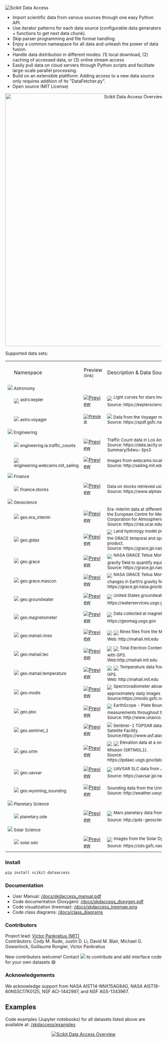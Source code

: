 <p align="left">
  <img alt="Scikit Data Access" src="https://github.com/MITHaystack/scikit-dataaccess/raw/master/skdaccess/docs/images/skdaccess_logo360x100.png"/>
</p>

- Import scientific data from various sources through one easy Python API.
- Use iterator patterns for each data source (configurable data generators + functions to get next data chunk).
- Skip parser programming and file format handling.
- Enjoy a common namespace for all data and unleash the power of data fusion.
- Handle data distribution in different modes: (1) local download, (2) caching of accessed data, or (3) online stream access
- Easily pull data on cloud servers through Python scripts and facilitate large-scale parallel processing.
- Build on an extensible plattform: Adding access to a new data source only requires addition of its "DataFetcher.py".   
- Open source (MIT License)

<p align="center">
  <img alt="Scikit Data Access Overview" src="https://github.com/MITHaystack/scikit-dataaccess/raw/master/skdaccess/docs/images/skdaccess_overviewdiag.png" width="810"/>
</p>

Supported data sets:

<table>

 <tr>
  <td>
  <p><o:p>&nbsp;</o:p></p>
  </td>
   <!-- namespace -->
  <td width=200>
  <p>Namespace</p>
  </td>
   <!-- preview -->
  <td width=63>
    <p><span>Preview<br><sup>(link)</sup></span></p>
  </td>
   <!-- description -->
  <td width=500>
  <p><span>Description & Data Source</span></p>
  </td>
 </tr>

 <!--- HEADER ENTRY ---------------------------------->
 <tr>
  <td colspan=4><sup> 
  <img src=https://github.com/MITHaystack/scikit-dataaccess/raw/master/skdaccess/docs/images/icon_astro.png>  Astronomy
  </sup>  
  </td>
 </tr>

 <!--- ENTRY ---------------------------------->
 <tr>
  <td width=2>
  <p><o:p>&nbsp;</o:p></p>
  </td>
  
   <!-- namespace -->
  <td width=200>
  <img src=https://github.com/MITHaystack/scikit-dataaccess/raw/master/skdaccess/docs/images/icon_astro.png> 
        <sup> astro.kepler </sup>
  </td>
  
   <!-- preview -->
  <td width=63>
  <a href="https://github.com/MITHaystack/scikit-dataaccess/blob/master/skdaccess/examples/Demo_Kepler.ipynb"><img alt="Preview" src="https://github.com/MITHaystack/scikit-dataaccess/raw/master/skdaccess/docs/images/icon_skdaccess.astro.kepler.png"/></a>  
  </td>
   
   <!-- description -->
  <td width=500>
   <img src="https://github.com/MITHaystack/scikit-dataaccess/raw/master/skdaccess/docs/images/icon_datasource_logo_nasa.png" /> <sup> Light curves for stars imaged by the NASA Kepler Space Telescope <br>Source: https://keplerscience.arc.nasa.gov</sup> 
  </td>
 </tr>
 
  
  <!--- ENTRY ---------------------------------->
 <tr>
  <td width=2>
  <p><o:p>&nbsp;</o:p></p>
  </td>
  
   <!-- namespace -->
  <td width=200><sup> 
  <img src=https://github.com/MITHaystack/scikit-dataaccess/raw/master/skdaccess/docs/images/icon_astro.png> astro.voyager 
  </sup> 
  </td>
  
   <!-- preview -->
  <td width=63><sup> 
  <a href="https://github.com/MITHaystack/scikit-dataaccess/blob/master/skdaccess/examples/Demo_Voyager.ipynb"><img alt="Preview" src="https://github.com/MITHaystack/scikit-dataaccess/raw/master/skdaccess/docs/images/icon_skdaccess.astro.voyager.png"/></a>
  </sup> 
  </td>
   
   <!-- description -->
  <td width=500>
  <sup> 
   <img src="https://github.com/MITHaystack/scikit-dataaccess/raw/master/skdaccess/docs/images/icon_datasource_logo_nasa.png" /> Data from the Voyager mission. <br> Source: https://spdf.gsfc.nasa.gov/
  </sup> 
  </td>
 </tr>
 
  <!--- HEADER ENTRY ---------------------------------->
 <tr>
  <td colspan=4><sup> 
  <img src=https://github.com/MITHaystack/scikit-dataaccess/raw/master/skdaccess/docs/images/icon_engineering.png> Engineering
  </sup>
  </td>
 </tr>
 
  <!--- ENTRY ---------------------------------->
 <tr>
  <td width=2>
  <p><o:p>&nbsp;</o:p></p>
  </td>
  
   <!-- namespace -->
  <td width=200><sup> 
  <img src=https://github.com/MITHaystack/scikit-dataaccess/raw/master/skdaccess/docs/images/icon_engineering.png> engineering.la.traffic_counts 
  </sup> 
  </td>
  
   <!-- preview -->
  <td width=63>
  <a href="https://github.com/MITHaystack/scikit-dataaccess/blob/master/skdaccess/examples/Demo_Traffic_Counts.ipynb"><img alt="Preview" src="https://github.com/MITHaystack/scikit-dataaccess/raw/master/skdaccess/docs/images/icon_skdaccess.engineering.la.traffic_counts.png"/></a>  
  </td>
   
   <!-- description -->
  <td width=500><sup> 
   Traffic Count data in Los Angeles. <br> Source: https://data.lacity.org/A-Livable-and-Sustainable-City/LADOT-Traffic-Counts-Summary/94wu-3ps3
  <sup> 
  </td>
 </tr>
 
   <!--- ENTRY ---------------------------------->
 <tr>
  <td width=2>
  <p><o:p>&nbsp;</o:p></p>
  </td>

   <!-- namespace -->
  <td width=200><sup>
  <img src=https://github.com/MITHaystack/scikit-dataaccess/raw/master/skdaccess/docs/images/icon_engineering.png> engineering.webcams.mit_sailing 
  </sup>
  </td>

   <!-- preview -->
  <td width=63>
  <a href="https://github.com/MITHaystack/scikit-dataaccess/blob/master/skdaccess/examples/Demo_Webcam_MIT_Sailing.ipynb"><img alt="Preview" src="https://github.com/MITHaystack/scikit-dataaccess/raw/master/skdaccess/docs/images/icon_skdaccess.engineering.webcam.mit_sailing.png"/></a>
  </td>

   <!-- description -->
  <td width=500><sup>
   Images from webcams located at the MIT Sailing Pavilion <br> Source: http://sailing.mit.edu/webcam.php
  <sup>
  </td>
 </tr>


 <!--- HEADER ENTRY ---------------------------------->
 <tr>
  <td colspan=4><sup>
  <img src=https://github.com/MITHaystack/scikit-dataaccess/raw/master/skdaccess/docs/images/icon_finance.png>  Finance
  </sup>
  </td>
 </tr>


 <!--- ENTRY ---------------------------------->
 <tr>
  <td width=2>
  <p><o:p>&nbsp;</o:p></p>
  </td>

   <!-- namespace -->
  <td width=200><sup>
  <img src=https://github.com/MITHaystack/scikit-dataaccess/raw/master/skdaccess/docs/images/icon_finance.png> finance.stocks
  </sup>
  </td>

   <!-- preview -->
  <td width=63>
  <a href="https://github.com/MITHaystack/scikit-dataaccess/blob/master/skdaccess/examples/Demo_Stocks.ipynb"><img alt="Preview" src="https://github.com/MITHaystack/scikit-dataaccess/raw/master/skdaccess/docs/images/icon_skdaccess.finance.stocks.png"/></a>
  </td>

   <!-- description -->
  <td width=500><sup>
   Data on stocks retrieved using Alpha Vantage API. <br> Source: https://www.alphavantage.co/
   </sup>
  </td>
 </tr>



 <!--- HEADER ENTRY ---------------------------------->
 <tr>
  <td colspan=4><sup> 
  <img src=https://github.com/MITHaystack/scikit-dataaccess/raw/master/skdaccess/docs/images/icon_geo.png>  Geoscience
  </sup>  
  </td>
 </tr>

  <!--- ENTRY ---------------------------------->
 <tr>
  <td width=2>
  <p><o:p>&nbsp;</o:p></p>
  </td>
  
   <!-- namespace -->
  <td width=200>
  <sup> 
  <img src=https://github.com/MITHaystack/scikit-dataaccess/raw/master/skdaccess/docs/images/icon_geo.png>   geo.era_interim 
  </sup> 
  </td>
  
   <!-- preview -->
  <td width=63>
  <a href="https://github.com/MITHaystack/scikit-dataaccess/blob/master/skdaccess/examples/Demo_ERA_Interim.ipynb"><img alt="Preview" src="https://github.com/MITHaystack/scikit-dataaccess/raw/master/skdaccess/docs/images/icon_skdaccess.geo.era_interim.png"/></a>  
  </td>
   
   <!-- description -->
  <td width=500><sup> 
   Era-Interim data at different pressure values from <br/> the European Centre for Medium-Range Weather Forecasts accessed through the University Corporation for Atmospheric Research. <br> Source: https://rda.ucar.edu/datasets/ds627.0/
  </sup> 
  </td>
 </tr>
  

 <!--- ENTRY ---------------------------------->
 <tr>
  <td width=2>
  <p><o:p>&nbsp;</o:p></p>
  </td>
  
   <!-- namespace -->
  <td width=200><sup> 
  <img src=https://github.com/MITHaystack/scikit-dataaccess/raw/master/skdaccess/docs/images/icon_geo.png>   geo.gldas 
  </sup>  
  </td>
  
   <!-- preview -->
  <td width=63><a href="https://github.com/MITHaystack/scikit-dataaccess/blob/master/skdaccess/examples/Demo_GLDAS.ipynb"><img alt="Preview" src="https://github.com/MITHaystack/scikit-dataaccess/raw/master/skdaccess/docs/images/icon_skdaccess.geo.gldas.png"/></a>
  </td>
   
   <!-- description -->
  <td width=500><img src="https://github.com/MITHaystack/scikit-dataaccess/raw/master/skdaccess/docs/images/icon_datasource_logo_nasa.png" /> <sup> Land hydrology model produced by NASA. This version of the data is generated to match the GRACE temporal and spatial characteristics and is available as a complementary data product. <br> Source: https://grace.jpl.nasa.gov/data/get-data/land-water-content </sup>
  </td>
 </tr>
 
 
  <!--- ENTRY ---------------------------------->
 <tr>
  <td width=2>
  <p><o:p>&nbsp;</o:p></p>
  </td>
  
   <!-- namespace -->
  <td width=200><sup> 
  <img src=https://github.com/MITHaystack/scikit-dataaccess/raw/master/skdaccess/docs/images/icon_geo.png>   geo.grace 
  </sup>  
  </td>
  
   <!-- preview -->
  <td width=63>
  <a href="https://github.com/MITHaystack/scikit-dataaccess/blob/master/skdaccess/examples/Demo_GRACE.ipynb"><img alt="Preview" src="https://github.com/MITHaystack/scikit-dataaccess/raw/master/skdaccess/docs/images/icon_skdaccess.geo.grace.png"/></a>
  </td>
   
   <!-- description -->
  <td width=500>
   <img src="https://github.com/MITHaystack/scikit-dataaccess/raw/master/skdaccess/docs/images/icon_datasource_logo_nasa.png" /> <sup> NASA GRACE Tellus Monthly Mass Grids. 30-day measurements of changes in Earth’s gravity field to quantify equivalent water thickness. <br> Source: https://grace.jpl.nasa.gov/data/get-data/monthly-mass-grids-land  </sup>
  </td>
 </tr>


 <!--- ENTRY ---------------------------------->
 <tr>
  <td width=2>
  <p><o:p>&nbsp;</o:p></p>
  </td>
  
   <!-- namespace -->
  <td width=200><sup> 
  <img src=https://github.com/MITHaystack/scikit-dataaccess/raw/master/skdaccess/docs/images/icon_geo.png>   geo.grace.mascon
  </sup>  
  </td>
  
   <!-- preview -->
  <td width=63>
  <a href="https://github.com/MITHaystack/scikit-dataaccess/blob/master/skdaccess/examples/Demo_GRACE_Mascon.ipynb"><img alt="Preview" src="https://github.com/MITHaystack/scikit-dataaccess/raw/master/skdaccess/docs/images/icon_skdaccess.geo.grace.mascon.png"/></a>
  </td>
   
   <!-- description -->
  <td width=500>
   <img src="https://github.com/MITHaystack/scikit-dataaccess/raw/master/skdaccess/docs/images/icon_datasource_logo_nasa.png" /> <sup> NASA GRACE Tellus Monthly Mass Grids - Global Mascons. 30-day measurements of changes in Earth’s gravity field to quantify equivalent water thickness. Source: https://grace.jpl.nasa.gov/data/get-data/jpl_global_mascons </sup>
  </td>
 </tr>


 <!--- ENTRY ---------------------------------->
 <tr>
  <td width=2>
  <p><o:p>&nbsp;</o:p></p>
  </td>
  
   <!-- namespace -->
  <td width=200><sup> 
  <img src=https://github.com/MITHaystack/scikit-dataaccess/raw/master/skdaccess/docs/images/icon_geo.png>   geo.groundwater </sup>
  </sup>  
  </td>
  
   <!-- preview -->
  <td width=63>
  <a href="https://github.com/MITHaystack/scikit-dataaccess/blob/master/skdaccess/examples/Demo_Groundwater.ipynb"><img alt="Preview" src="https://github.com/MITHaystack/scikit-dataaccess/raw/master/skdaccess/docs/images/icon_skdaccess.geo.groundwater.png"/></a>
  </td>
   
   <!-- description -->
  <td width=500>
   <img src="https://github.com/MITHaystack/scikit-dataaccess/raw/master/skdaccess/docs/images/icon_datasource_logo_usgs.png" /> <sup> United States groundwater monitoring wells measuring the depth to water level. Source: https://waterservices.usgs.gov </sup>
  </td>
 </tr>
 

 <!--- ENTRY ---------------------------------->
 <tr>
  <td width=2>
  <p><o:p>&nbsp;</o:p></p>
  </td>
  
   <!-- namespace -->
  <td width=200><sup> 
  <img src=https://github.com/MITHaystack/scikit-dataaccess/raw/master/skdaccess/docs/images/icon_geo.png> geo.magnetometer
  </sup>  
  </td>
  
   <!-- preview -->
  <td width=63>
  <a href="https://github.com/MITHaystack/scikit-dataaccess/blob/master/skdaccess/examples/Demo_Magnetometer.ipynb"><img alt="Preview" src="https://github.com/MITHaystack/scikit-dataaccess/raw/master/skdaccess/docs/images/icon_skdaccess.geo.magnetometer.png"/></a>
  </td>
   
   <!-- description -->
  <td width=500>
   <img src="https://github.com/MITHaystack/scikit-dataaccess/raw/master/skdaccess/docs/images/icon_datasource_logo_usgs.png" /> <sup> Data collected at magnetic observatories operated by the U.S. Geological Survey. Source: https://geomag.usgs.gov</sup>
  </td>
 </tr>
 
 
  <!--- ENTRY ---------------------------------->
 <tr>
  <td width=2>
  <p><o:p>&nbsp;</o:p></p>
  </td>
  
   <!-- namespace -->
  <td width=200><sup> 
  <img src=https://github.com/MITHaystack/scikit-dataaccess/raw/master/skdaccess/docs/images/icon_geo.png>   geo.mahali.rinex
  </sup>  
  </td>
  
   <!-- preview -->
  <td width=63>
  <a href="https://github.com/MITHaystack/scikit-dataaccess/blob/master/skdaccess/examples/Demo_Mahali_Rinex.ipynb"> <img alt="Preview" src="https://github.com/MITHaystack/scikit-dataaccess/raw/master/skdaccess/docs/images/icon_skdaccess.geo.mahali.rinex.png"/></a> 
  </td>
   
   <!-- description -->
  <td width=500>
   <img src="https://github.com/MITHaystack/scikit-dataaccess/raw/master/skdaccess/docs/images/icon_datasource_logo_mit.png" /> <img src="https://github.com/MITHaystack/scikit-dataaccess/raw/master/skdaccess/docs/images/icon_datasource_logo_nsf.png" /> <sup> Rinex files from the MIT led NSF project studying the Earth’s ionosphere with GPS. <br> Web: http://mahali.mit.edu  </sup>
  </td>
 </tr>
 
 
  <!--- ENTRY ---------------------------------->
 <tr>
  <td width=2>
  <p><o:p>&nbsp;</o:p></p>
  </td>
  
   <!-- namespace -->
  <td width=200><sup> 
  <img src=https://github.com/MITHaystack/scikit-dataaccess/raw/master/skdaccess/docs/images/icon_geo.png>   geo.mahali.tec
  </sup>  
  </td>
  
   <!-- preview -->
  <td width=63>
  <a href="https://github.com/MITHaystack/scikit-dataaccess/blob/master/skdaccess/examples/Demo_Mahali_TEC.ipynb"> <img alt="Preview" src="https://github.com/MITHaystack/scikit-dataaccess/raw/master/skdaccess/docs/images/icon_skdaccess.geo.mahali.tec.png"/></a>
  </td>
   
   <!-- description -->
  <td width=500>
   <img src="https://github.com/MITHaystack/scikit-dataaccess/raw/master/skdaccess/docs/images/icon_datasource_logo_mit.png" /> <img src="https://github.com/MITHaystack/scikit-dataaccess/raw/master/skdaccess/docs/images/icon_datasource_logo_nsf.png" /> <sup> Total Electron Content from the MIT led NSF project studying the Earth’s ionosphere with GPS. <br> Web:http://mahali.mit.edu  </sup> 
  </td>
 </tr>
 
 
  <!--- ENTRY ---------------------------------->
 <tr>
  <td width=2>
  <p><o:p>&nbsp;</o:p></p>
  </td>
  
   <!-- namespace -->
  <td width=200><sup> 
  <img src=https://github.com/MITHaystack/scikit-dataaccess/raw/master/skdaccess/docs/images/icon_geo.png> geo.mahali.temperature 
  </sup>  
  </td>
  
   <!-- preview -->
  <td width=63>
  <a href="https://github.com/MITHaystack/scikit-dataaccess/blob/master/skdaccess/examples/Demo_Mahali_Temperature.ipynb"> <img alt="Preview" src="https://github.com/MITHaystack/scikit-dataaccess/raw/master/skdaccess/docs/images/icon_skdaccess.geo.mahali.temperature.png"/></a>
  </td>
   
   <!-- description -->
  <td width=500>
   <img src="https://github.com/MITHaystack/scikit-dataaccess/raw/master/skdaccess/docs/images/icon_datasource_logo_mit.png" /> <img src="https://github.com/MITHaystack/scikit-dataaccess/raw/master/skdaccess/docs/images/icon_datasource_logo_nsf.png" /> <sup> Temperature data from the MIT led NSF project studying the Earth’s ionosphere with GPS. <br>Web: http://mahali.mit.edu </sup>
  </td>
 </tr>
 
 
  <!--- ENTRY ---------------------------------->
 <tr>
  <td width=2>
  <p><o:p>&nbsp;</o:p></p>
  </td>
  
   <!-- namespace -->
  <td width=200><sup> 
  <img src=https://github.com/MITHaystack/scikit-dataaccess/raw/master/skdaccess/docs/images/icon_geo.png>   geo.modis 
  </sup>  
  </td>
  
   <!-- preview -->
  <td width=63>
  <a href="https://github.com/MITHaystack/scikit-dataaccess/blob/master/skdaccess/examples/Demo_MODIS.ipynb"><img alt="Preview" src="https://github.com/MITHaystack/scikit-dataaccess/raw/master/skdaccess/docs/images/icon_skdaccess.geo.modis.png"/></a>
  </td>
   
   <!-- description -->
  <td width=500>
   <img src="https://github.com/MITHaystack/scikit-dataaccess/raw/master/skdaccess/docs/images/icon_datasource_logo_nasa.png" /> <sup> Spectroradiometer aboard the NASA Terra and Aqua image satellites. Generates approximately daily images of the Earth’s surface.<br> Source:https://modis.gsfc.nasa.gov </sup>
  </td>
 </tr>
 
 
  <!--- ENTRY ---------------------------------->
 <tr>
  <td width=2>
  <p><o:p>&nbsp;</o:p></p>
  </td>
  
   <!-- namespace -->
  <td width=200><sup> 
  <img src=https://github.com/MITHaystack/scikit-dataaccess/raw/master/skdaccess/docs/images/icon_geo.png>   geo.pbo 
  </sup>  
  </td>
  
   <!-- preview -->
  <td width=63>
   <a href="https://github.com/MITHaystack/scikit-dataaccess/blob/master/skdaccess/examples/Demo_PBO.ipynb"><img alt="Preview" src="https://github.com/MITHaystack/scikit-dataaccess/raw/master/skdaccess/docs/images/icon_skdaccess.geo.pbo.png"/></a>
  </td>
   
   <!-- description -->
  <td width=500>
   <img src="https://github.com/MITHaystack/scikit-dataaccess/raw/master/skdaccess/docs/images/icon_datasource_logo_unavco.png" /> <sup> EarthScope - Plate Boundary Observatory (PBO): Daily GPS displacement time series measurements throughout the United States.<br>Source: http://www.unavco.org/projects/major-projects/pbo/pbo.html </sup>
  </td>
 </tr>
 
 
  <!--- ENTRY ---------------------------------->
 <tr>
  <td width=2>
  <p><o:p>&nbsp;</o:p></p>
  </td>
  
   <!-- namespace -->
  <td width=200><sup> 
  <img src=https://github.com/MITHaystack/scikit-dataaccess/raw/master/skdaccess/docs/images/icon_geo.png>   geo.sentinel_1
  </sup>  
  </td>
  
   <!-- preview -->
  <td width=63>
  <a href="https://github.com/MITHaystack/scikit-dataaccess/blob/master/skdaccess/examples/Demo_Sentinel_1.ipynb"><img alt="Preview" src="https://github.com/MITHaystack/scikit-dataaccess/raw/master/skdaccess/docs/images/icon_skdaccess.geo.sentinel_1.png"/></a>
  </td>
   
   <!-- description -->
  <td width=500>
   <sup><img src="https://github.com/MITHaystack/scikit-dataaccess/raw/master/skdaccess/docs/images/icon_datasource_logo_esa.png" /> Sentinel-1 TOPSAR data from the European Space Agency retrieved from the Alaska Satellite Facility.<br>Source:https://www.asf.alaska.edu/ </sup>
  </td>
 </tr>
 
 
  <!--- ENTRY ---------------------------------->
 <tr>
  <td width=2>
  <p><o:p>&nbsp;</o:p></p>
  </td>
  
   <!-- namespace -->
  <td width=200><sup> 
  <img src=https://github.com/MITHaystack/scikit-dataaccess/raw/master/skdaccess/docs/images/icon_geo.png>   geo.srtm 
  </sup>  
  </td>
  
   <!-- preview -->
  <td width=63>
  <a href="https://github.com/MITHaystack/scikit-dataaccess/blob/master/skdaccess/examples/Demo_SRTM.ipynb"><img alt="Preview" src="https://github.com/MITHaystack/scikit-dataaccess/raw/master/skdaccess/docs/images/icon_skdaccess.geo.srtm.png"/></a>
  </td>
   
   <!-- description -->
  <td width=500>
   <img src="https://github.com/MITHaystack/scikit-dataaccess/raw/master/skdaccess/docs/images/icon_datasource_logo_nasa.png" /> <img src="https://github.com/MITHaystack/scikit-dataaccess/raw/master/skdaccess/docs/images/icon_datasource_logo_usgs.png" /> <sup> Elevation data at a one arc second resolution from the Shuttle Radar Topography Mission (SRTMGL1).<br>Source: https://lpdaac.usgs.gov/dataset_discovery/measures/measures_products_table/srtmgl1_v003  </sup>
  </td>
 </tr>
 
  <!--- ENTRY ---------------------------------->
 <tr>
  <td width=2>
  <p><o:p>&nbsp;</o:p></p>
  </td>
  
   <!-- namespace -->
  <td width=200><sup> 
  <img src=https://github.com/MITHaystack/scikit-dataaccess/raw/master/skdaccess/docs/images/icon_geo.png>   geo.uavsar 
  </sup>  
  </td>
  
   <!-- preview -->
  <td width=63>
  <a href="https://github.com/MITHaystack/scikit-dataaccess/blob/master/skdaccess/examples/Demo_UAVSAR.ipynb"><img alt="Preview" src="https://github.com/MITHaystack/scikit-dataaccess/raw/master/skdaccess/docs/images/icon_skdaccess.geo.uavsar.png"/></a>
  </td>
   
   <!-- description -->
  <td width=500>
   <img src="https://github.com/MITHaystack/scikit-dataaccess/raw/master/skdaccess/docs/images/icon_datasource_logo_nasa.png" /> <sup> UAVSAR SLC data from JPL.<br>Source: https://uavsar.jpl.nasa.gov/   </sup>
  </td>
 </tr>
 
 
  <!--- ENTRY ---------------------------------->
 <tr>
  <td width=2>
  <p><o:p>&nbsp;</o:p></p>
  </td>
  
   <!-- namespace -->
  <td width=200><sup> 
  <img src=https://github.com/MITHaystack/scikit-dataaccess/raw/master/skdaccess/docs/images/icon_geo.png>   geo.wyoming_sounding 
  </sup>  
  </td>
  
   <!-- preview -->
  <td width=63>
  <a href="https://github.com/MITHaystack/scikit-dataaccess/blob/master/skdaccess/examples/Demo_Wyoming_Sounding.ipynb"><img alt="Preview" src="https://github.com/MITHaystack/scikit-dataaccess/raw/master/skdaccess/docs/images/icon_skdaccess.geo.wyoming_sounding.png"/></a>
  </td>
   
   <!-- description -->
  <td width=500>
   <sup> Sounding data from the University of Wyoming.<br>Source: http://weather.uwyo.edu/upperair/sounding.html </sup>
  </td>
 </tr>
 
 
  <!--- HEADER ENTRY ---------------------------------->
 <tr>
  <td colspan=4><sup> 
  <img src=https://github.com/MITHaystack/scikit-dataaccess/raw/master/skdaccess/docs/images/icon_planetary.png>  Planetary Science
  </sup>  
  </td>
 </tr>
 
 
  <!--- ENTRY ---------------------------------->
 <tr>
  <td width=2>
  <p><o:p>&nbsp;</o:p></p>
  </td>
  
   <!-- namespace -->
  <td width=200><sup> 
  <img src=https://github.com/MITHaystack/scikit-dataaccess/raw/master/skdaccess/docs/images/icon_planetary.png> planetary.ode
  </sup>  
  </td>
  
   <!-- preview -->
  <td width=63>
  <a href="https://github.com/MITHaystack/scikit-dataaccess/blob/master/skdaccess/examples/Demo_ODE.ipynb"> <img alt="Preview" src="https://github.com/MITHaystack/scikit-dataaccess/raw/master/skdaccess/docs/images/icon_skdaccess.planetary.ode.png"/></a>
  </td>
   
   <!-- description -->
  <td width=500>
   <img src="https://github.com/MITHaystack/scikit-dataaccess/raw/master/skdaccess/docs/images/icon_datasource_logo_nasa.png" /> <sup> Mars planetary data from PDS Geosciences Node's Orbital Data Explorer.<br>Source: http://pds-geosciences.wustl.edu/default.htm</sup>
  </td>
 </tr>
 
 
   <!--- HEADER ENTRY ---------------------------------->
 <tr>
  <td colspan=4><sup> 
  <img src=https://github.com/MITHaystack/scikit-dataaccess/raw/master/skdaccess/docs/images/icon_solar.png> Solar Science
  </sup>  
  </td>
 </tr>
 
  <!--- ENTRY ---------------------------------->
 <tr>
  <td width=2>
  <p><o:p>&nbsp;</o:p></p>
  </td>
  
   <!-- namespace -->
  <td width=200><sup> 
  <img src=https://github.com/MITHaystack/scikit-dataaccess/raw/master/skdaccess/docs/images/icon_solar.png> solar.sdo 
  </sup>  
  </td>
  
   <!-- preview -->
  <td width=63>
  <a href="https://github.com/MITHaystack/scikit-dataaccess/blob/master/skdaccess/examples/Demo_SDO.ipynb"> <img alt="Preview" src="https://github.com/MITHaystack/scikit-dataaccess/raw/master/skdaccess/docs/images/icon_skdaccess.solar.sdo.png"/></a>
  </td>
   
   <!-- description -->
  <td width=500>
   <img src="https://github.com/MITHaystack/scikit-dataaccess/raw/master/skdaccess/docs/images/icon_datasource_logo_nasa.png" /> <sup> Images from the Solar Dynamics Observatory.<br>Source: https://sdo.gsfc.nasa.gov/</sup>
  </td>
 </tr>
</table>



### Install
```python
pip install scikit-dataaccess
```

### Documentation

- User Manual: [/docs/skdaccess_manual.pdf](https://github.com/MITHaystack/scikit-dataaccess/blob/master/skdaccess/docs/skdaccess_manual.pdf)<br>
- Code documentation (Doxygen): [/docs/skdaccess_doxygen.pdf](https://github.com/MITHaystack/scikit-dataaccess/blob/master/skdaccess/docs/skdaccess_doxygen.pdf)
- Code visualization (treemap): [/docs/skdaccess_treemap.png](https://github.com/MITHaystack/scikit-dataaccess/blob/master/skdaccess/docs/skdaccess_treemap.png)
- Code class diagrams: [/docs/class_diagrams](https://github.com/MITHaystack/scikit-dataaccess/tree/master/skdaccess/docs/class_diagrams)


### Contributors

Project lead: [Victor Pankratius (MIT)](http://www.victorpankratius.com)<br>
Contributors: Cody M. Rude, Justin D. Li, David M. Blair, Michael G. Gowanlock, Guillaume Rongier, Victor Pankratius

New contributors welcome! Contact <img src="https://github.com/MITHaystack/scikit-dataaccess/raw/master/skdaccess/docs/images/skdaccess_cont.png" /> to contribute and add interface code for your own datasets :smile:

  
### Acknowledgements

We acknowledge support from NASA AIST14-NNX15AG84G, NASA AIST16-80NSSC17K0125, NSF ACI-1442997, and NSF AGS-1343967.

## Examples

Code examples (Jupyter notebooks) for all datasets listed above are available at: [/skdaccess/examples](https://github.com/MITHaystack/scikit-dataaccess/tree/master/skdaccess/examples)

<p align="center">
<a href="https://github.com/MITHaystack/scikit-dataaccess/blob/master/skdaccess/docs/images/skdaccess-quickexamples-combined.png">
  <img alt="Scikit Data Access Overview" src="https://github.com/MITHaystack/scikit-dataaccess/raw/master/skdaccess/docs/images/skdaccess-quickexamples-combined.png"/>
</a>
</p>
